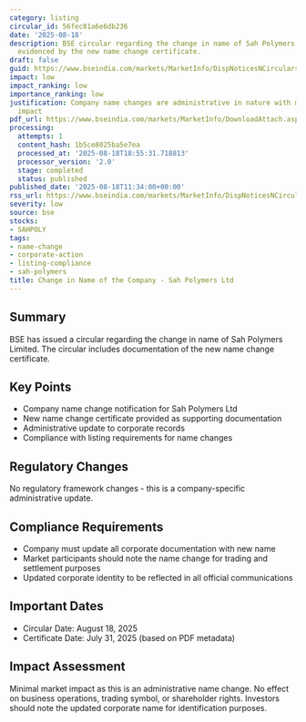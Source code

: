 ```yaml
---
category: listing
circular_id: 56fec81a6e6db236
date: '2025-08-18'
description: BSE circular regarding the change in name of Sah Polymers Limited as
  evidenced by the new name change certificate.
draft: false
guid: https://www.bseindia.com/markets/MarketInfo/DispNoticesNCirculars.aspx?Noticeid={C165D78E-D46F-4696-B032-99C66853C29E}&noticeno=20250818-18&dt=08/18/2025&icount=18&totcount=77&flag=0
impact: low
impact_ranking: low
importance_ranking: low
justification: Company name changes are administrative in nature with minimal market
  impact
pdf_url: https://www.bseindia.com/markets/MarketInfo/DownloadAttach.aspx?id=20250818-18&attachedId=9a9c6fea-909e-42bd-9d60-5edefa12e0d4
processing:
  attempts: 1
  content_hash: 1b5ce8025ba5e7ea
  processed_at: '2025-08-18T18:55:31.718813'
  processor_version: '2.0'
  stage: completed
  status: published
published_date: '2025-08-18T11:34:00+00:00'
rss_url: https://www.bseindia.com/markets/MarketInfo/DispNoticesNCirculars.aspx?Noticeid={C165D78E-D46F-4696-B032-99C66853C29E}&noticeno=20250818-18&dt=08/18/2025&icount=18&totcount=77&flag=0
severity: low
source: bse
stocks:
- SAHPOLY
tags:
- name-change
- corporate-action
- listing-compliance
- sah-polymers
title: Change in Name of the Company - Sah Polymers Ltd
---
```


## Summary

BSE has issued a circular regarding the change in name of Sah Polymers Limited. The circular includes documentation of the new name change certificate.

## Key Points

- Company name change notification for Sah Polymers Ltd
- New name change certificate provided as supporting documentation
- Administrative update to corporate records
- Compliance with listing requirements for name changes

## Regulatory Changes

No regulatory framework changes - this is a company-specific administrative update.

## Compliance Requirements

- Company must update all corporate documentation with new name
- Market participants should note the name change for trading and settlement purposes
- Updated corporate identity to be reflected in all official communications

## Important Dates

- Circular Date: August 18, 2025
- Certificate Date: July 31, 2025 (based on PDF metadata)

## Impact Assessment

Minimal market impact as this is an administrative name change. No effect on business operations, trading symbol, or shareholder rights. Investors should note the updated corporate name for identification purposes.